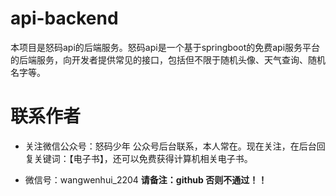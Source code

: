 # api-backend
本项目是怒码api的后端服务。怒码api是一个基于springboot的免费api服务平台的后端服务，向开发者提供常见的接口，包括但不限于随机头像、天气查询、随机名字等。

# 联系作者
- 关注微信公众号：怒码少年
公众号后台联系，本人常在。现在关注，在后台回复关键词：【电子书】，还可以免费获得计算机相关电子书。

- 微信号：wangwenhui_2204
**请备注：github 否则不通过！！**
